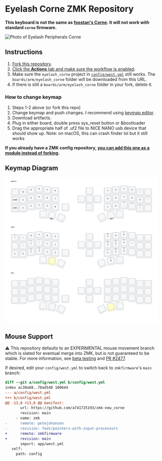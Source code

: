 # Eyelash Corne ZMK Repository

**This keyboard is not the same as [foostan's Corne](https://github.com/foostan/crkbd). It will not work with standard `corne` firmware.**

![Photo of Eyelash Peripherals Corne](https://ae01.alicdn.com/kf/Sa797fee25edd44248fbfdb0e13d44e00B.jpg)

## Instructions

1. [Fork this repository](https://docs.github.com/en/get-started/quickstart/fork-a-repo#forking-a-repository).
2. [Click the **Actions** tab and make sure the workflow is enabled](https://docs.github.com/en/actions/managing-workflow-runs-and-deployments/managing-workflow-runs/disabling-and-enabling-a-workflow#enabling-a-workflow).
3. Make sure the `eyelash_corne` project in [`config/west.yml`](config/west.yml) still works. The `boards/arm/eyelash_corne` folder will be downloaded from this URL.
4. If there is still a `boards/arm/eyelash_corne` folder in your fork, delete it.

### How to change keymap
1. Steps 1-2 above (or fork this repo)
2. Change keymap and push changes. I recommend using [keymap editor](https://nickcoutsos.github.io/keymap-editor/).
3. Download artifacts.
4. Plug in either board, double press sys_reset button or &bootloader
5. Drag the appropriate half of .uf2 file to NICE NANO usb device that should show up. Note: on macOS, this can crash finder lol but it still works

**If you already have a ZMK config repository, [you can add this one as a module instead of forking](https://zmk.dev/docs/features/modules#building-with-modules).**

## Keymap Diagram

![Diagram of config/eyelash_corne.keymap](keymap-drawer/eyelash_corne.svg "generated by @caksoylar's Keymap Drawer")

## Mouse Support

:warning: This repository defaults to an EXPERIMENTAL mouse movement branch which is slated for eventual merge into ZMK, but is not guaranteed to be stable. For more information, see [beta testing](https://zmk.dev/docs/features/modules#beta-testing) and [PR #2477](https://github.com/zmkfirmware/zmk/pull/2477).

If desired, edit your `config/west.yml` to switch back to `zmkfirmware`'s `main` branch:

```diff
diff --git a/config/west.yml b/config/west.yml
index ac30a68..70ad540 100644
--- a/config/west.yml
+++ b/config/west.yml
@@ -13,8 +13,8 @@ manifest:
       url: https://github.com/a741725193/zmk-new_corne
       revision: main
     - name: zmk
-      remote: petejohanson
-      revision: feat/pointers-with-input-processors
+      remote: zmkfirmware
+      revision: main
       import: app/west.yml
   self:
     path: config
```
